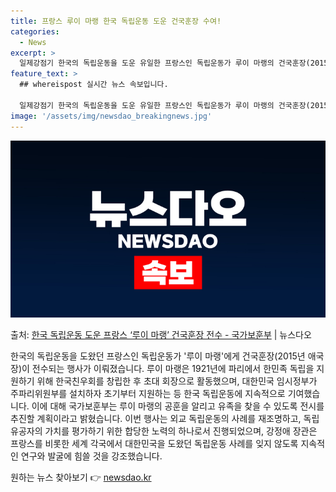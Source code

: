 ```yaml
---
title: 프랑스 루이 마랭 한국 독립운동 도운 건국훈장 수여!
categories:
  - News
excerpt: >
  일제강점기 한국의 독립운동을 도운 유일한 프랑스인 독립운동가 루이 마랭의 건국훈장(2015년 애국장)이 전수…
feature_text: >
  ## whereispost 실시간 뉴스 속보입니다.

  일제강점기 한국의 독립운동을 도운 유일한 프랑스인 독립운동가 루이 마랭의 건국훈장(2015년 애국장)이 전수…
image: '/assets/img/newsdao_breakingnews.jpg'
---
```


![뉴스다오 속보](/assets/img/newsdao_breakingnews.jpg)

<p>출처: <a href="https://newsdao.kr/3756" rel="dofollow">한국 독립운동 도운 프랑스 ‘루이 마랭’ 건국훈장 전수 - 국가보훈부</a> | 뉴스다오</p>

한국의 독립운동을 도왔던 프랑스인 독립운동가 '루이 마랭'에게 건국훈장(2015년 애국장)이 전수되는 행사가 이뤄졌습니다. 루이 마랭은 1921년에 파리에서 한민족 독립을 지원하기 위해 한국친우회를 창립한 후 초대 회장으로 활동했으며, 대한민국 임시정부가 주파리위원부를 설치하자 초기부터 지원하는 등 한국 독립운동에 지속적으로 기여했습니다. 이에 대해 국가보훈부는 루이 마랭의 공훈을 알리고 유족을 찾을 수 있도록 전시를 추진할 계획이라고 밝혔습니다. 이번 행사는 외교 독립운동의 사례를 재조명하고, 독립유공자의 가치를 평가하기 위한 합당한 노력의 하나로서 진행되었으며, 강정애 장관은 프랑스를 비롯한 세계 각국에서 대한민국을 도왔던 독립운동 사례를 잊지 않도록 지속적인 연구와 발굴에 힘쓸 것을 강조했습니다. 

원하는 뉴스 찾아보기 👉 <a href="https://newsdao.kr" rel="dofollow">newsdao.kr</a>



